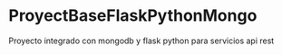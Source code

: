 # ProyectBaseFlaskPythonMongo
Proyecto integrado con mongodb y flask python para servicios api rest
